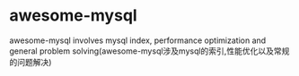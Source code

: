 # awesome-mysql
awesome-mysql involves mysql index, performance optimization and general problem solving(awesome-mysql涉及mysql的索引,性能优化以及常规的问题解决)
